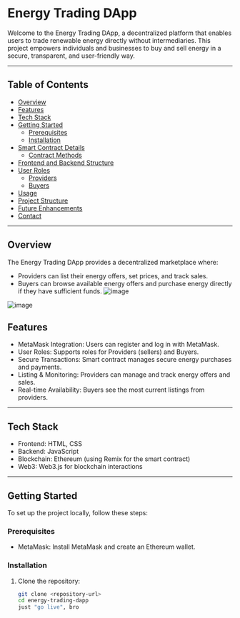 # Energy Trading DApp

Welcome to the Energy Trading DApp, a decentralized platform that enables users to trade renewable energy directly without intermediaries. This project empowers individuals and businesses to buy and sell energy in a secure, transparent, and user-friendly way.

---

## Table of Contents
- [Overview](#overview)
- [Features](#features)
- [Tech Stack](#tech-stack)
- [Getting Started](#getting-started)
  - [Prerequisites](#prerequisites)
  - [Installation](#installation)
- [Smart Contract Details](#smart-contract-details)
  - [Contract Methods](#contract-methods)
- [Frontend and Backend Structure](#frontend-and-backend-structure)
- [User Roles](#user-roles)
  - [Providers](#providers)
  - [Buyers](#buyers)
- [Usage](#usage)
- [Project Structure](#project-structure)
- [Future Enhancements](#future-enhancements)
- [Contact](#contact)

---

## Overview
The Energy Trading DApp provides a decentralized marketplace where:

- Providers can list their energy offers, set prices, and track sales.
- Buyers can browse available energy offers and purchase energy directly if they have sufficient funds.
![image](https://github.com/user-attachments/assets/9bd2ea7d-3539-47e5-9a3a-4e7d9cae018b)

![image](https://github.com/user-attachments/assets/f32e31a5-8926-4864-8ca3-fa2fb091ce22)



## Features
- MetaMask Integration: Users can register and log in with MetaMask.
- User Roles: Supports roles for Providers (sellers) and Buyers.
- Secure Transactions: Smart contract manages secure energy purchases and payments.
- Listing & Monitoring: Providers can manage and track energy offers and sales.
- Real-time Availability: Buyers see the most current listings from providers.

---

## Tech Stack
- Frontend: HTML, CSS
- Backend:  JavaScript
- Blockchain: Ethereum (using Remix for the smart contract)
- Web3: Web3.js for blockchain interactions

---

## Getting Started
To set up the project locally, follow these steps:

### Prerequisites
- MetaMask: Install MetaMask and create an Ethereum wallet.

### Installation
1. Clone the repository:
   ```bash
   git clone <repository-url>
   cd energy-trading-dapp
   just "go live", bro
